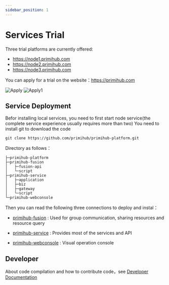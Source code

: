 ```yaml
---
sidebar_position: 1
---
```


# Services Trial
Three trial platforms are currently offered:

* https://node1.primihub.com
* https://node2.primihub.com
* https://node3.primihub.com

You can apply for a trial on the website：https://primihub.com

![Apply](/img/primihub-platform-apply.png)
![Apply1](/img/primihub01.png)

## Service Deployment
Befor installing local services, you need to first start node service(the complete service experience usually requires more than two)
You need to install git to download the code

    git clone https://github.com/primihub/primihub-platform.git

Directory as follows：

    ├─primihub-platform
    ├─primihub-fusion
    │   ├─fusion-api
    │   └─script
    ├─primihub-service
    │   ├─application
    │   ├─biz
    │   ├─gateway
    │   └─script
    └─primihub-webconsole

Then you can read the following three connections to deploy and instal：
- [primihub-fusion](/docs/developer-docs/privacy-platform/privacy-platform-fusion) : 
Used for group communication, sharing resources and resource query

- [primihub-service](/docs/developer-docs/privacy-platform/privacy-platform-service) : Provides most of the services and API
- [primihub-webconsole](/docs/developer-docs/privacy-platform/privacy-platform-webconsole) : Visual operation console

## Developer
  About code compilation and how to contribute code，see [Developer Documentation](/docs/developer-docs/privacy-platform/)


